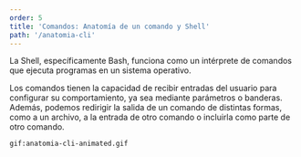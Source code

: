 ```yaml
---
order: 5
title: 'Comandos: Anatomía de un comando y Shell'
path: '/anatomia-cli'
---
```


La Shell, específicamente Bash, funciona como un intérprete de comandos que ejecuta programas en un sistema operativo.

Los comandos tienen la capacidad de recibir entradas del usuario para configurar su comportamiento, ya sea mediante parámetros o banderas. Además, podemos redirigir la salida de un comando de distintas formas, como a un archivo, a la entrada de otro comando o incluirla como parte de otro comando.

`gif:anatomia-cli-animated.gif`

